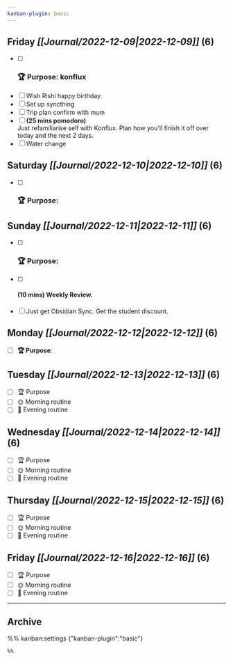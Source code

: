```yaml
---
kanban-plugin: basic
---
```


## **Friday** *[[Journal/2022-12-09|2022-12-09]]* (6)

- [ ] ### **🏆 Purpose**: konflux
- [ ] Wish Rishi happy birthday.
- [ ] Set up syncthing
- [ ] Trip plan confirm with mum
- [ ] **(25 mins pomodoro)**<br>Just refamiliarise self with Konflux. Plan how you'll finish it off over today and the next 2 days.
- [ ] Water change

## **Saturday** *[[Journal/2022-12-10|2022-12-10]]* (6)

- [ ] ### **🏆 Purpose**:

## **Sunday** *[[Journal/2022-12-11|2022-12-11]]* (6)

- [ ] ### **🏆 Purpose**:
- [ ] #### **(10 mins)** Weekly Review.
- [ ] Just get Obsidian Sync. Get the student discount.

## **Monday** *[[Journal/2022-12-12|2022-12-12]]* (6)

- [ ] **🏆 Purpose**:

## **Tuesday** *[[Journal/2022-12-13|2022-12-13]]* (6)

- [ ] 🏆 Purpose
- [ ] 🌞 Morning routine
- [ ] 🌙 Evening routine

## **Wednesday** *[[Journal/2022-12-14|2022-12-14]]* (6)

- [ ] 🏆 Purpose
- [ ] 🌞 Morning routine
- [ ] 🌙 Evening routine

## **Thursday** *[[Journal/2022-12-15|2022-12-15]]* (6)

- [ ] 🏆 Purpose
- [ ] 🌞 Morning routine
- [ ] 🌙 Evening routine

## **Friday** *[[Journal/2022-12-16|2022-12-16]]* (6)

- [ ] 🏆 Purpose
- [ ] 🌞 Morning routine
- [ ] 🌙 Evening routine

***

## Archive



%% kanban:settings
{"kanban-plugin":"basic"}
```
%%
